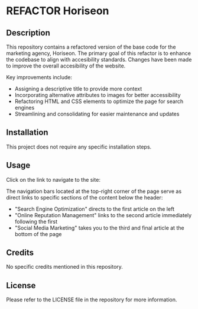 # REFACTOR Horiseon

## Description

This repository contains a refactored version of the base code for the marketing agency, Horiseon. The primary goal of this refactor is to enhance the codebase to align with accesibility standards. Changes have been made to improve the overall accesibility of the website.

Key improvements include:

- Assigning a descriptive title to provide more context
- Incorporating alternative attributes to images for better accessibility
- Refactoring HTML and CSS elements to optimize the page for search engines
- Streamlining and consolidating for easier maintenance and updates

## Installation

This project does not require any specific installation steps.

## Usage

Click on the link to navigate to the site:

The navigation bars located at the top-right corner of the page serve as direct links to specific sections of the content below the header:

- "Search Engine Optimization" directs to the first article on the left
- "Online Reputation Management" links to the second article immediately following the first
- "Social Media Marketing" takes you to the third and final article at the bottom of the page

## Credits

No specific credits mentioned in this repository.

## License

Please refer to the LICENSE file in the repository for more information.
